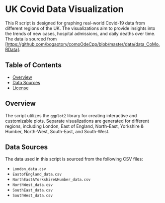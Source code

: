 # UK Covid Data Visualization

This R script is designed for graphing real-world Covid-19 data from different regions of the UK. The visualizations aim to provide insights into the trends of new cases, hospital admissions, and daily deaths over time. The data is sourced from [https://github.com/bogaotory/comoOdeCpp/blob/master/data/data_CoMo.RData].

## Table of Contents

- [Overview](#overview)
- [Data Sources](#data-sources)
- [License](#license)

## Overview

The script utilizes the `ggplot2` library for creating interactive and customizable plots. Separate visualizations are generated for different regions, including London, East of England, North-East, Yorkshire & Humber, North-West, South-East, and South-West.

## Data Sources

The data used in this script is sourced from the following CSV files:

- `London_data.csv`
- `EastofEngland_data.csv`
- `NorthEast&Yorkshire&Humber_data.csv`
- `NorthWest_data.csv`
- `SouthEast_data.csv`
- `SouthWest_data.csv`

